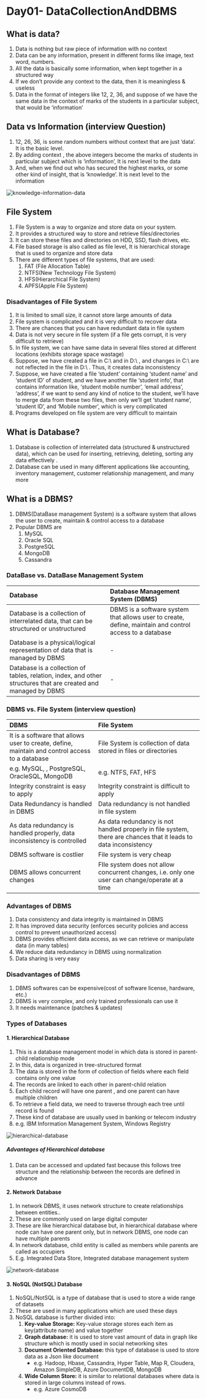 # Day01- DataCollectionAndDBMS

## What is data?

1. Data is nothing but raw piece of information with no context
2. Data can be any information, present in different forms like image, text word, numbers.
3. All the data is basically some information,  when kept together in a structured way
4. If we don’t provide any context to the data, then it is meaningless & useless
5. Data in the format of integers like 12, 2, 36, and suppose of we have the same data in the context of marks of the students in a particular subject, that would be ‘information’

## Data vs Information (interview Question)

1. 12, 26, 36, is some random numbers without context that are just ‘data’. It is the basic level.
2. By adding context , the above integers become the marks of students in particular subject which is ‘information’, It is next level to the data
3. And, when we find out who has secured the highest marks, or some other kind of insight, that is ‘knowledge’. It is next level to the information

![knowledge-information-data](../content/knowledge-information-data.png)

## File System

1. File System is a way to organize and store data on your system.
2. It provides a structured way to store and retrieve files/directories
3. It can store these files and directories on HDD, SSD, flash drives, etc.
4. File based storage is also called as file level, It is hierarchical storage that is used to organize and store data
5. There are different types of file systems, that are used:
    1. FAT (File Allocation Table)
    2. NTFS(New Technology File System)
    3. HFS(Hierarchical File System)
    4. APFS(Apple File System)

### Disadvantages of File System

1. It is limited to small size, it cannot store large amounts of data
2. File system is complicated and it is very difficult to recover data
3. There are chances that you can have redundant data in file system
4. Data is not very secure in file system (if a file gets corrupt, it is very difficult to retrieve)
5. In file system, we can have same data in several files stored at different locations (exhibits storage space wastage)
6. Suppose, we have created a file in C:\ and in D:\ , and changes in C:\ are not reflected in the file in D:\ . Thus, it creates data inconsistency
7. Suppose, we have created a file ‘student’ containing ‘student name’ and ‘student ID’ of student, and we have another file ‘student info’, that contains information like, ‘student mobile number’, ‘email address’, ‘address’, if we want to send any kind of notice to the student, we’ll have to merge data from these two files, then only we’ll get ‘student name’, ‘student ID’, and ‘Mobile number’, which is very complicated
8. Programs developed on file system are very difficult to maintain

## What is Database?

1. Database is collection of interrelated data (structured & unstructured data), which can be used for inserting, retrieving, deleting, sorting any data effectively .
2. Database can be used in many different applications like accounting, inventory management, customer relationship management, and many more

## What is a DBMS?

1. DBMS(DataBase management System) is a software system that allows the user to create, maintain & control access to a database
2. Popular DBMS are
    1. MySQL
    2. Oracle SQL
    3. PostgreSQL
    4. MongoDB
    5. Cassandra

### DataBase vs. DataBase Management System

| Database | Database Management System (DBMS) |
| :-- | :-- |
| Database is a collection of interrelated data, that can be structured or unstructured | DBMS is a software system that allows user to create, define, maintain and control access to a database |
| Database is a physical/logical representation of data that is managed by DBMS | - |
| Database is a collection of tables, relation, index, and other structures that are created and managed by DBMS | - |

### DBMS vs. File System (interview question)

| DBMS | File System |
| :-- | :-- |
| It is a software that allows user to create, define, maintain and control access to a database | File System is collection of data stored in files or directories |
| e.g. MySQL, , PostgreSQL, OracleSQL, MongoDB | e.g. NTFS, FAT, HFS |
| Integrity constraint is easy to apply | Integrity constraint is difficult to apply |
| Data Redundancy is handled in DBMS | Data redundancy is not handled in file system |
| As data redundancy is handled properly, data inconsistency is controlled | As data redundancy is not handled properly in file system, there are chances that it leads to data inconsistency |
| DBMS software is costlier | File system is very cheap |
| DBMS allows concurrent changes | FIle system does not allow concurrent changes, i.e. only one user can change/operate at a time |

### Advantages of DBMS

1. Data consistency and data integrity is maintained in DBMS
2. It has improved data security (enforces security policies and access control to prevent unauthorized access)
3. DBMS provides efficient data access, as we can retrieve or manipulate data (in many tables)
4. We reduce data redundancy in DBMS using normalization
5. Data sharing is very easy

### Disadvantages of DBMS

1. DBMS softwares can be expensive(cost of software license, hardware, etc.)
2. DBMS is very complex, and only trained professionals can use it
3. It needs maintenance (patches & updates)

### Types of Databases

#### 1. Hierarchical Database

1. This is  a database management model in which data is stored in parent-child relationship mode
2. In this, data is organized in tree-structured format
3. The data is stored in the form of collection of fields where each field contains only one value
4. The records are linked to each other in parent-child relation
5. Each child record will have one parent , and one parent can have multiple children
6. To retrieve a field data, we need to traverse through each tree until record is found
7. These kind of database are usually used in banking or telecom industry
8. e.g. IBM Information Management System, Windows Registry

![hierarchical-database](../content/hierarchical-database.png)

##### Advantages of Hierarchical database

1. Data can be accessed and updated fast because this follows tree structure and the relationship between the records are defined in advance

#### 2. Network Database

1. In network DBMS, it uses network structure to create relationships between entities..
2. These are commonly used on large digital computer
3. These are like hierarchical database but, in hierarchical database where node can have one parent only, but in network DBMS, one node can have multiple parents
4. In network database, child entity is called as members while parents are called as occupiers
5. E.g. Integrated Data Store, Integrated database management system

![network-database](../content/network-database.png)

#### 3. NoSQL (NotSQL) Database

1. NoSQL/NotSQL is a type of database that is used to store a wide range of datasets
2. These are used in many applications which are used these days
3. NoSQL database is further divided into:
    1. **Key-value Storage:** Key-value storage stores each item as key(attribute name) and value together
    2. **Graph database:** it is used to store vast amount of data in graph like structure which is mostly used in social networking sites
    3. **Document Oriented Database:** this type of database is used to store data as a Json like document
        - e.g. Hadoop, Hbase, Cassandra, Hyper Table, Map R, Cloudera, Amazon SimpleDB, Azure DocumentDB, MongoDB
    4. **Wide Column Store:** it is similar to relational databases where data is stored in large columns instead of rows.
        - e.g. Azure CosmoDB
